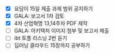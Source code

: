 - [x] 요담이 15일 제출 과제 범위 공지하기
- [x] GALA: 보고서 1차 검토
- [x] 4차 산업혁명 13,14주차 PDF 제작
- [ ] GALA: 아키텍처 이미지 첨부 및 보고서 제출
- [ ] ibt 토플 리스닝 2번 듣기
- [ ] 딥러닝 클라우드 15장까지 공부하기
